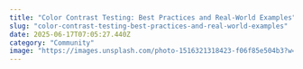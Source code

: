 ```yaml
---
title: "Color Contrast Testing: Best Practices and Real-World Examples"
slug: "color-contrast-testing-best-practices-and-real-world-examples"
date: 2025-06-17T07:05:27.440Z
category: "Community"
image: "https://images.unsplash.com/photo-1516321318423-f06f85e504b3?w=1200&h=600&fit=crop"
---
```


